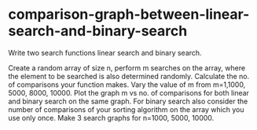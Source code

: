 # comparison-graph-between-linear-search-and-binary-search

Write two search functions linear search and binary search. 

Create a random array of size n, perform m searches on the array, where the element to be searched is also determined randomly. Calculate the no. of comparisons your function makes. Vary the value of m from m=1,1000, 5000, 8000, 10000. Plot the graph m vs no. of comparisons for both linear and binary search on the same graph. For binary search also consider the number of comparisons of your sorting algorithm on the array which you use only once. Make 3 search graphs for n=1000, 5000, 10000.
